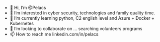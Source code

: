 - 👋 Hi, I’m @Pelacs
- 👀 I’m interested in cyber security, technologies and family quality time.
- 🌱 I’m currently learning python, C2 english level and Azure + Docker + Kubernetes
- 💞️ I’m looking to collaborate on ... searching volunteers programs
- 📫 How to reach me linkedin.com/in/pelacs

<!---
Pelacs/Pelacs is a ✨ special ✨ repository because its `README.md` (this file) appears on your GitHub profile.
You can click the Preview link to take a look at your changes.
--->
